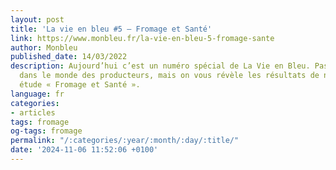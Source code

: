 ```yaml
---
layout: post
title: 'La vie en bleu #5 – Fromage et Santé'
link: https://www.monbleu.fr/la-vie-en-bleu-5-fromage-sante
author: Monbleu
published_date: 14/03/2022
description: Aujourd’hui c’est un numéro spécial de La Vie en Bleu. Pas de plongée
  dans le monde des producteurs, mais on vous révèle les résultats de notre grande
  étude « Fromage et Santé ».
language: fr
categories:
- articles
tags: fromage
og-tags: fromage
permalink: "/:categories/:year/:month/:day/:title/"
date: '2024-11-06 11:52:06 +0100'
---
```

